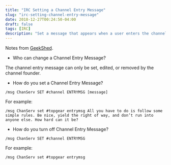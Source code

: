```yaml
---
title: "IRC Setting a Channel Entry Message"
slug: "irc-setting-channel-entry-message"
date: 2018-12-27T00:24:50-04:00
draft: false
tags: [IRC]
description: "Set a message that appears when a user enters the channel"
---
```

Notes from [GeekShed](http://www.geekshed.net/2011/04/setting-a-channel-entry-message/).

- Who can change a Channel Entry Message?

The channel entry message can only be set, edited, or removed by the channel founder. 

- How do you set a Channel Entry Message?

```
/msg ChanServ SET #channel ENTRYMSG [message]
```

For example:

```
/msg ChanServ set #topgear entrymsg All you have to do is follow some simple rules. Be nice, yield the right of way, and don’t run into anyone else. How hard can it be?
```

- How do you turn off Channel Entry Message?

```
/msg ChanServ SET #channel ENTRYMSG
```

For example:

```
/msg ChanServ set #topgear entrymsg
```